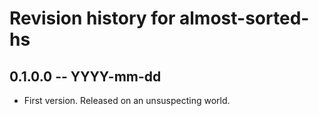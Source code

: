 # Revision history for almost-sorted-hs

## 0.1.0.0 -- YYYY-mm-dd

* First version. Released on an unsuspecting world.
